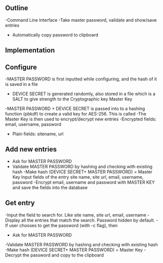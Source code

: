 ## Outline

-Command Line Interface
-Take master password, validate and show/save entries
- Automatically copy password to clipboard 

## Implementation

## Configure
-MASTER PASSWORD is first inputted while configuring, and the hash of it is saved in a file
- DEVICE SECRET is generated randomly, also stored in a file which is a SALT to give strength to the Cryptographic key
Master Key

-MASTER PASSWORD + DEVICE SECRET is passed into to a hashing function (pbkdf) to create a valid key for AES-256. This is called
-The Master Key is then used to encrypt/decrypt new entries
-Encrypted fields: email, username, password 
- Plain fields: sitename, url

## Add new entries

- Ask for MASTER PASSWORD
- Validate MASTER PASSWORD by hashing and checking with existing hash 
-Make hash (DEVICE SECRET+ MASTER PASSWORD) = Master Key
Input fields of the entry site name, site url, email, username, password 
-Encrypt email, username and password with MASTER KEY and save the fields into the database

## Get entry

-Input the field to search for. Like site name, site url, email, username
-Display all the entries that match the search. Password hidden by default.
-If user chooses to get the password (with -c flag), then 
- Ask for MASTER PASSWORD

-Validate MASTER PASSWORD by hashing and checking with existing hash
-Make hash (DEVICE SECRET+ MASTER PASSWORD) = Master Key
-Decrypt the password and copy to the clipboard

